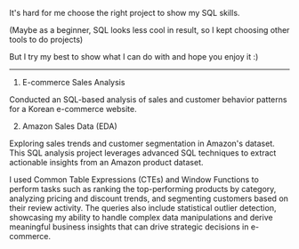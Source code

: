 It's hard for me choose the right project to show my SQL skills. 

(Maybe as a beginner, SQL looks less cool in result, so I kept choosing other tools to do projects)

But I try my best to show what I can do with and hope you enjoy it :)

---------------------------------------------------------------------------------------------------------------------------------------------------------------------------------------------------


1. E-commerce Sales Analysis
   
Conducted an SQL-based analysis of sales and customer behavior patterns for a Korean e-commerce website.

2. Amazon Sales Data (EDA) 
   
Exploring sales trends and customer segmentation in Amazon's dataset. This SQL analysis project leverages advanced SQL techniques to extract actionable insights from an Amazon product dataset.

I used Common Table Expressions (CTEs) and Window Functions to perform tasks such as ranking the top-performing products by category, analyzing pricing and discount trends, and segmenting customers based on their review activity. The queries also include statistical outlier detection, showcasing my ability to handle complex data manipulations and derive meaningful business insights that can drive strategic decisions in e-commerce.
